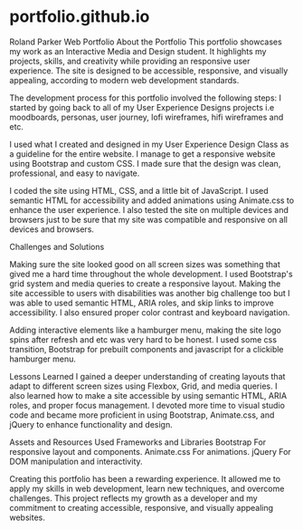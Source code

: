 # portfolio.github.io
 
 Roland Parker Web Portfolio
 About the Portfolio
 This portfolio showcases my work as an Interactive Media and Design student. It highlights my projects, skills, and creativity while providing an responsive user experience. The site is designed to be accessible, responsive, and visually appealing, according to modern web development standards.

 The development process for this portfolio involved the following steps:
 I started by going back to all of my User Experience Designs projects i.e
 moodboards, personas, user journey, lofi wireframes, hifi wireframes and etc.

 I used what I created and designed in my User Experience Design Class as a guideline for the entire website. I manage to get a responsive website using Bootstrap and custom CSS. I made sure that the design was clean, professional, and easy to navigate.

 I coded the site using HTML, CSS, and a little bit of JavaScript. I used semantic HTML for accessibility and added animations using Animate.css to enhance the user experience.
 I also tested the site on multiple devices and browsers just to be sure that my site was compatible and responsive on all devices and browsers.

 Challenges and Solutions

 Making sure the site looked good on all screen sizes was something that gived me a hard time throughout the whole development. I used Bootstrap's grid system and media queries to create a responsive layout.
 Making the site accessible to users with disabilities was another big challenge too but I was able to used semantic HTML, ARIA roles, and skip links to improve accessibility. I also ensured proper color contrast and keyboard navigation.

 Adding interactive elements like a hamburger menu, making the site logo spins after refresh and etc was very hard to be honest. I used some css transition, Bootstrap for prebuilt components and javascript for a clickible hamburger menu.

 Lessons Learned
 I gained a deeper understanding of creating layouts that adapt to different screen sizes using Flexbox, Grid, and media queries. I also learned how to make a site accessible by using semantic HTML, ARIA roles, and proper focus management.
 I devoted more time to visual studio code and became more proficient in using Bootstrap, Animate.css, and jQuery to enhance functionality and design.

 Assets and Resources Used
 Frameworks and Libraries
 Bootstrap For responsive layout and components.
 Animate.css For animations.
 jQuery  For DOM manipulation and interactivity.

 Creating this portfolio has been a rewarding experience. It allowed me to apply my skills in web development, learn new techniques, and overcome challenges. This project reflects my growth as a developer and my commitment to creating accessible, responsive, and visually appealing websites.